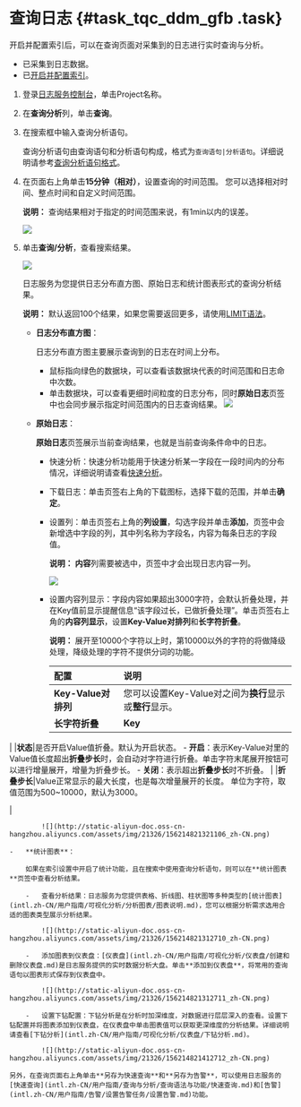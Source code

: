 # 查询日志 {#task_tqc_ddm_gfb .task}

开启并配置索引后，可以在查询页面对采集到的日志进行实时查询与分析。

-   已采集到日志数据。
-   已[开启并配置索引](intl.zh-CN/用户指南/查询与分析/开启并配置索引.md)。

1.  登录[日志服务控制台](https://sls.console.aliyun.com)，单击Project名称。 
2.  在**查询分析**列，单击**查询**。
3.  在搜索框中输入查询分析语句。 

    查询分析语句由查询语句和分析语句构成，格式为`查询语句|分析语句`。详细说明请参考[查询分析语句格式](intl.zh-CN/用户指南/查询与分析/简介.md#section_ghl_h55_zdb)。

4.  在页面右上角单击**15分钟（相对）**，设置查询的时间范围。 您可以选择相对时间、整点时间和自定义时间范围。

    **说明：** 查询结果相对于指定的时间范围来说，有1min以内的误差。

    ![](http://static-aliyun-doc.oss-cn-hangzhou.aliyuncs.com/assets/img/21326/156214821212618_zh-CN.png)

5.  单击**查询/分析**，查看搜索结果。 

    ![](http://static-aliyun-doc.oss-cn-hangzhou.aliyuncs.com/assets/img/21326/156214821212707_zh-CN.png)

    日志服务为您提供日志分布直方图、原始日志和统计图表形式的查询分析结果。

    **说明：** 默认返回100个结果，如果您需要返回更多，请使用[LIMIT语法](intl.zh-CN/用户指南/查询与分析/SQL分析语法与功能/LIMIT语法.md)。

    -   **日志分布直方图**：

        日志分布直方图主要展示查询到的日志在时间上分布。

        -   鼠标指向绿色的数据块，可以查看该数据块代表的时间范围和日志命中次数。
        -   单击数据块，可以查看更细时间粒度的日志分布，同时**原始日志**页签中也会同步展示指定时间范围内的日志查询结果。
        ![](http://static-aliyun-doc.oss-cn-hangzhou.aliyuncs.com/assets/img/21326/156214821312708_zh-CN.png)

    -   **原始日志**：

        **原始日志**页签展示当前查询结果，也就是当前查询条件命中的日志。

        -   快速分析：快速分析功能用于快速分析某一字段在一段时间内的分布情况，详细说明请查看[快速分析](intl.zh-CN/用户指南/查询与分析/查询语法与功能/快速分析.md)。
        -   下载日志：单击页签右上角的下载图标，选择下载的范围，并单击**确定**。
        -   设置列：单击页签右上角的**列设置**，勾选字段并单击**添加**，页签中会新增选中字段的列，其中列名称为字段名，内容为每条日志的字段值。

            **说明：** **内容**列需要被选中，页签中才会出现日志内容一列。

            ![](http://static-aliyun-doc.oss-cn-hangzhou.aliyuncs.com/assets/img/21326/156214821312709_zh-CN.png)

        -   设置内容列显示：字段内容如果超出3000字符，会默认折叠处理，并在Key值前显示提醒信息“该字段过长，已做折叠处理”。单击页签右上角的**内容列显示**，设置**Key-Value对排列**和**长字符折叠**。

            **说明：** 展开至10000个字符以上时，第10000以外的字符的将做降级处理，降级处理的字符不提供分词的功能。

            |配置|说明|
            |:-|:-|
            |**Key-Value对排列**|您可以设置Key-Value对之间为**换行**显示或**整行**显示。|
            |**长字符折叠**|**Key**|当某一Value值超过3000字符时，默认为Value值设置折叠显示，如果日志中不存在过长的Value值，则此处为空。 Key为过长而被折叠的Value对应的Key。

 |
            |**状态**|是否开启Value值折叠。默认为开启状态。             -   **开启**：表示Key-Value对里的Value值长度超出**折叠步长**时，会自动对字符进行折叠。单击字符末尾展开按钮可以进行增量展开，增量为折叠步长。
            -   **关闭**：表示超出**折叠步长**时不折叠。
 |
            |**折叠步长**|Value正常显示的最大长度，也是每次增量展开的长度。 单位为字符，取值范围为500~10000，默认为3000。

 |

            ![](http://static-aliyun-doc.oss-cn-hangzhou.aliyuncs.com/assets/img/21326/156214821321106_zh-CN.png)

    -   **统计图表**：

        如果在索引设置中开启了统计功能，且在搜索中使用查询分析语句，则可以在**统计图表**页签中查看分析结果。

        -   查看分析结果：日志服务为您提供表格、折线图、柱状图等多种类型的[统计图表](intl.zh-CN/用户指南/可视化分析/分析图表/图表说明.md)，您可以根据分析需求选用合适的图表类型展示分析结果。

            ![](http://static-aliyun-doc.oss-cn-hangzhou.aliyuncs.com/assets/img/21326/156214821312710_zh-CN.png)

        -   添加图表到仪表盘：[仪表盘](intl.zh-CN/用户指南/可视化分析/仪表盘/创建和删除仪表盘.md)是日志服务提供的实时数据分析大盘。单击**添加到仪表盘**，将常用的查询语句以图表形式保存到仪表盘中。

            ![](http://static-aliyun-doc.oss-cn-hangzhou.aliyuncs.com/assets/img/21326/156214821312711_zh-CN.png)

        -   设置下钻配置：下钻分析是在分析时加深维度，对数据进行层层深入的查看。设置下钻配置并将图表添加到仪表盘，在仪表盘中单击图表值可以获取更深维度的分析结果。详细说明请查看[下钻分析](intl.zh-CN/用户指南/可视化分析/仪表盘/下钻分析.md)。

            ![](http://static-aliyun-doc.oss-cn-hangzhou.aliyuncs.com/assets/img/21326/156214821412712_zh-CN.png)

    另外，在查询页面右上角单击**另存为快速查询**和**另存为告警**，可以使用日志服务的[快速查询](intl.zh-CN/用户指南/查询与分析/查询语法与功能/快速查询.md)和[告警](intl.zh-CN/用户指南/告警/设置告警任务/设置告警.md)功能。


